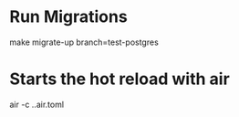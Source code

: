 # Run Migrations
make migrate-up branch=test-postgres

# Starts the hot reload with air
air -c .\.air.toml